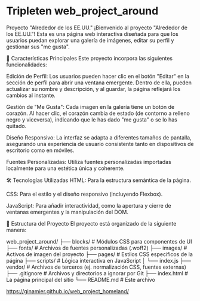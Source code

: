 # Tripleten web_project_around

Proyecto "Alrededor de los EE.UU."
¡Bienvenido al proyecto "Alrededor de los EE.UU."! Esta es una página web interactiva diseñada para que los usuarios puedan explorar una galería de imágenes, editar su perfil y gestionar sus "me gusta".

🚀 Características Principales
Este proyecto incorpora las siguientes funcionalidades:

Edición de Perfil: Los usuarios pueden hacer clic en el botón "Editar" en la sección de perfil para abrir una ventana emergente. Dentro de ella, pueden actualizar su nombre y descripción, y al guardar, la página reflejará los cambios al instante.

Gestión de "Me Gusta": Cada imagen en la galería tiene un botón de corazón. Al hacer clic, el corazón cambia de estado (de contorno a relleno negro y viceversa), indicando que le has dado "me gusta" o se lo has quitado.

Diseño Responsivo: La interfaz se adapta a diferentes tamaños de pantalla, asegurando una experiencia de usuario consistente tanto en dispositivos de escritorio como en móviles.

Fuentes Personalizadas: Utiliza fuentes personalizadas importadas localmente para una estética única y coherente.

🛠 Tecnologías Utilizadas
HTML: Para la estructura semántica de la página.

CSS: Para el estilo y el diseño responsivo (incluyendo Flexbox).

JavaScript: Para añadir interactividad, como la apertura y cierre de ventanas emergentes y la manipulación del DOM.

📂 Estructura del Proyecto
El proyecto está organizado de la siguiente manera:

web_project_around/
├── blocks/ # Módulos CSS para componentes de UI
├── fonts/ # Archivos de fuentes personalizadas (.woff2)
├── images/ # Activos de imagen del proyecto
├── pages/ # Estilos CSS específicos de la página
├── scripts/ # Lógica interactiva en JavaScript
│ └── index.js
├── vendor/ # Archivos de terceros (ej. normalización CSS, fuentes externas)
├── .gitignore # Archivos y directorios a ignorar por Git
├── index.html # La página principal del sitio
└── README.md # Este archivo

https://ginamier.github.io/web_project_homeland/
